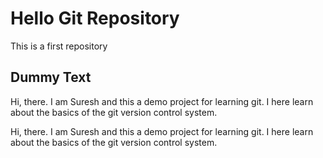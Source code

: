 # Hello Git Repository

This is a first repository

## Dummy Text

Hi, there. I am Suresh and this a demo project for learning git. I here learn about the basics of the git version control system.

Hi, there. I am Suresh and this a demo project for learning git. I here learn about the basics of the git version control system.
